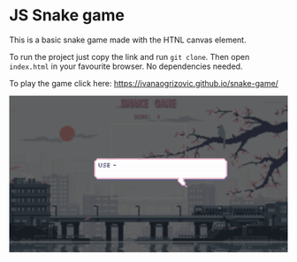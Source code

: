 # JS Snake game

This is a basic snake game made with the HTNL canvas element.

To run the project just copy the link and run `git clone`. 
Then open `index.html` in your favourite browser.
No dependencies needed.

To play the game click here: https://ivanaogrizovic.github.io/snake-game/

<img src="preview.gif"/>
